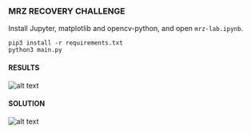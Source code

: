 ### MRZ RECOVERY CHALLENGE ##
Install Jupyter, matplotlib and opencv-python, and open `mrz-lab.ipynb`.

```
pip3 install -r requirements.txt
python3 main.py

```
#### RESULTS ####

![alt text](https://github.com/eddyfrank/scanbot-test-task-vignesh-kotteeswaran/blob/main/progress.png?raw=true)

#### SOLUTION ####


![alt text](https://github.com/eddyfrank/scanbot-test-task-vignesh-kotteeswaran/blob/main/proposed_solution.png?raw=true)
